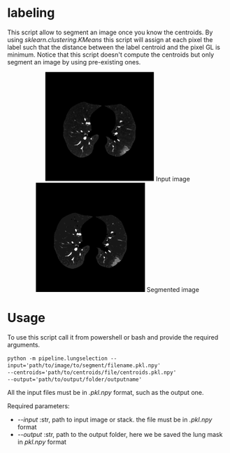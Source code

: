 # labeling

This script allow to segment an image once you know the centroids.
By using *sklearn.clustering.KMeans* this script will assign at each pixel the label such that the distance between the label centroid and the pixel GL is minimum. Notice that this script doesn't compute the centroids but only segment an image by using pre-existing ones.


<p style="text-align:center;"><img src="./images/blur.png" alt="input"
	title="Input image" width="250" height="250" />
  <caption>Input image</caption><img src="./images/labeled.png" alt="labeled"
	title="body_mask slice" width="250" height="250" />
  <caption>Segmented image</caption>

# Usage

To use this script call it from powershell or bash and provide the required arguments.

```
python -m pipeline.lungselection --input='path/to/image/to/segment/filename.pkl.npy'
--centroids='path/to/centroids/file/centroids.pkl.npy'
--output='path/to/output/folder/outputname'
```
 All the input files must be in *.pkl.npy* format, such as the output one.

Required parameters:

* *--input* :str, path to input image or stack. the file must be in *.pkl.npy* format
* *--output* :str, path to the output folder, here we be saved the lung mask in *pkl.npy* format
